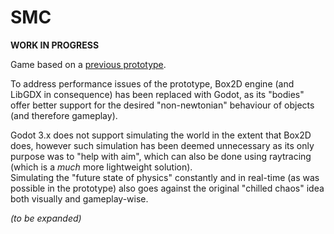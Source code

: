 # SMC
  
**WORK IN PROGRESS**  
  
Game based on a [previous prototype](https://github.com/Dark-Gran/SaveMeCircles).  
  
To address performance issues of the prototype, Box2D engine (and LibGDX in consequence) has been replaced with Godot, as its "bodies" offer better support for the desired "non-newtonian" behaviour of objects (and therefore gameplay).  
  
Godot 3.x does not support simulating the world in the extent that Box2D does, however such simulation has been deemed unnecessary as its only purpose was to "help with aim", which can also be done using raytracing (which is a _much_ more lightweight solution).  
Simulating the "future state of physics" constantly and in real-time (as was possible in the prototype) also goes against the original "chilled chaos" idea both visually and gameplay-wise.  
  
_(to be expanded)_  
